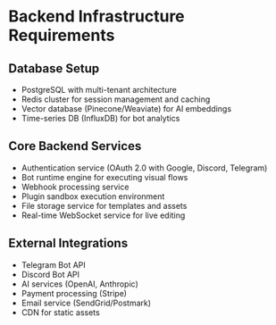 # Backend Infrastructure Requirements

## Database Setup

- PostgreSQL with multi-tenant architecture
- Redis cluster for session management and caching
- Vector database (Pinecone/Weaviate) for AI embeddings
- Time-series DB (InfluxDB) for bot analytics

## Core Backend Services

- Authentication service (OAuth 2.0 with Google, Discord, Telegram)
- Bot runtime engine for executing visual flows
- Webhook processing service
- Plugin sandbox execution environment
- File storage service for templates and assets
- Real-time WebSocket service for live editing

## External Integrations

- Telegram Bot API
- Discord Bot API
- AI services (OpenAI, Anthropic)
- Payment processing (Stripe)
- Email service (SendGrid/Postmark)
- CDN for static assets
